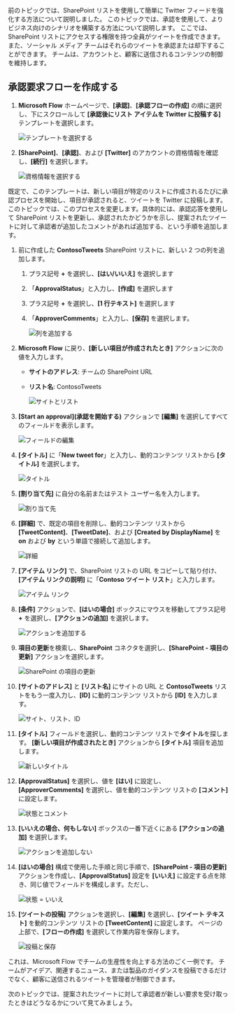 前のトピックでは、SharePoint リストを使用して簡単に Twitter フィードを強化する方法について説明しました。 このトピックでは、承認を使用して、よりビジネス向けのシナリオを構築する方法について説明します。 ここでは、SharePoint リストにアクセスする権限を持つ全員がツイートを作成できます。また、ソーシャル メディア チームはそれらのツイートを承認または却下することができます。 チームは、アカウントと、顧客に送信されるコンテンツの制御を維持します。 

## <a name="create-an-approval-request-flow"></a>承認要求フローを作成する
1. **Microsoft Flow** ホームページで、**[承認]**、**[承認フローの作成]** の順に選択し、下にスクロールして **[承認後にリスト アイテムを Twitter に投稿する]** テンプレートを選択します。 
   
    ![テンプレートを選択する](./media/learning-approval-center/create-approval.png)
2. **[SharePoint]**、**[承認]**、および **[Twitter]** のアカウントの資格情報を確認し、**[続行]** を選択します。 
   
    ![資格情報を選択する](./media/learning-approval-center/verify-credentials.png)

既定で、このテンプレートは、新しい項目が特定のリストに作成されるたびに承認プロセスを開始し、項目が承認されると、ツイートを Twitter に投稿します。 このトピックでは、このプロセスを変更します。具体的には、承認応答を使用して SharePoint リストを更新し、承認されたかどうかを示し、提案されたツイートに対して承認者が追加したコメントがあれば追加する、という手順を追加します。 

1. 前に作成した **ContosoTweets** SharePoint リストに、新しい 2 つの列を追加します。
   
   1. プラス記号 **+** を選択し、**[はい/いいえ]** を選択します
   2. 「**ApprovalStatus**」と入力し、**[作成]** を選択します
   3. プラス記号 **+** を選択し、**[1 行テキスト]** を選択します
   4. 「**ApproverComments**」と入力し、**[保存]** を選択します。
      
      ![列を追加する](./media/learning-approval-center/new-columns.png)
2. **Microsoft Flow** に戻り、**[新しい項目が作成されたとき]** アクションに次の値を入力します。
   
   * **サイトのアドレス**: チームの SharePoint URL
   * **リスト名**: ContosoTweets
     
     ![サイトとリスト](./media/learning-approval-center/site-address.png)
3. **[Start an approval]\(承認を開始する\)** アクションで **[編集]** を選択してすべてのフィールドを表示します。 
   
    ![フィールドの編集](./media/learning-approval-center/edit-all-fields.png)
4. **[タイトル]** に「**New tweet for**」と入力し、動的コンテンツ リストから **[タイトル]** を選択します。 
   
    ![タイトル](./media/learning-approval-center/tweet-title.png)
5. **[割り当て先]** に自分の名前またはテスト ユーザー名を入力します。 
   
    ![割り当て先](./media/learning-approval-center/tweet-assigned-to.png)
6. **[詳細]** で、既定の項目を削除し、動的コンテンツ リストから **[TweetContent]**、**[TweetDate]**、および **[Created by DisplayName]** を **on** および **by** という単語で接続して追加します。 
   
    ![詳細](./media/learning-approval-center/tweet-details.png)
7. **[アイテム リンク]** で、SharePoint リストの URL をコピーして貼り付け、**[アイテム リンクの説明]** に「**Contoso ツイート リスト**」と入力します。 
   
    ![アイテム リンク](./media/learning-approval-center/tweet-item-link.png)
8. **[条件]** アクションで、**[はいの場合]** ボックスにマウスを移動してプラス記号 **+** を選択し、**[アクションの追加]** を選択します。 
   
    ![アクションを追加する](./media/learning-approval-center/add-an-action.png)
9. **項目の更新**を検索し、**SharePoint** コネクタを選択し、**[SharePoint - 項目の更新]** アクションを選択します。
   
    ![SharePoint の項目の更新](./media/learning-approval-center/update-item.png)
10. **[サイトのアドレス]** と **[リスト名]** にサイトの URL と **ContosoTweets** リストをもう一度入力し、**[ID]** に動的コンテンツ リストから **[ID]** を入力します。 
    
     ![サイト、リスト、ID](./media/learning-approval-center/address-list-id.png)
11. **[タイトル]** フィールドを選択し、動的コンテンツ リストで**タイトル**を探します。 **[新しい項目が作成されたとき]** アクションから **[タイトル]** 項目を追加します。 
    
     ![新しいタイトル](./media/learning-approval-center/add-title.png)
12. **[ApprovalStatus]** を選択し、値を **[はい]** に設定し、**[ApproverComments]** を選択し、値を動的コンテンツ リストの **[コメント]** に設定します。 
    
     ![状態とコメント](./media/learning-approval-center/approver-status.png)
13. **[いいえの場合、何もしない]** ボックスの一番下近くにある **[アクションの追加]** を選択します。
    
     ![アクションを追加しない](./media/learning-approval-center/add-a-no-action.png)
14. **[はいの場合]** 構成で使用した手順と同じ手順で、**[SharePoint - 項目の更新]** アクションを作成し、**[ApprovalStatus]** 設定を **[いいえ]** に設定する点を除き、同じ値でフィールドを構成します。ただし、 
    
     ![状態 = いいえ](./media/learning-approval-center/status-no.png)
15. **[ツイートの投稿]** アクションを選択し、**[編集]** を選択し、**[ツイート テキスト]** を動的コンテンツ リストの **[TweetContent]** に設定します。  ページの上部で、**[フローの作成]** を選択して作業内容を保存します。 
    
     ![投稿と保存](./media/learning-approval-center/post-tweet.png)

これは、Microsoft Flow でチームの生産性を向上する方法のごく一例です。 チームがアイデア、関連するニュース、または製品のガイダンスを投稿できるだけでなく、顧客に送信されるツイートを管理者が制御できます。

次のトピックでは、提案されたツイートに対して承認者が新しい要求を受け取ったときはどうなるかについて見てみましょう。 


